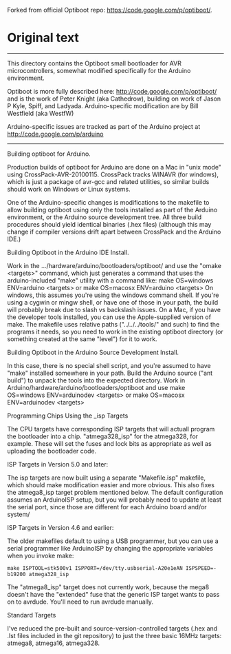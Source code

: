 Forked from official Optiboot repo: <https://code.google.com/p/optiboot/>.

# Original text

------------------------------------------------------------

This directory contains the Optiboot small bootloader for AVR
microcontrollers, somewhat modified specifically for the Arduino
environment.

Optiboot is more fully described here: <http://code.google.com/p/optiboot/>
and is the work of Peter Knight (aka Cathedrow), building on work of Jason P
Kyle, Spiff, and Ladyada.  Arduino-specific modification are by Bill
Westfield (aka WestfW)

Arduino-specific issues are tracked as part of the Arduino project
at <http://code.google.com/p/arduino>


------------------------------------------------------------
Building optiboot for Arduino.

Production builds of optiboot for Arduino are done on a Mac in "unix mode"
using CrossPack-AVR-20100115.  CrossPack tracks WINAVR (for windows), which
is just a package of avr-gcc and related utilities, so similar builds should
work on Windows or Linux systems.

One of the Arduino-specific changes is modifications to the makefile to
allow building optiboot using only the tools installed as part of the
Arduino environment, or the Arduino source development tree.  All three
build procedures should yield identical binaries (.hex files) (although
this may change if compiler versions drift apart between CrossPack and
the Arduino IDE.)


Building Optiboot in the Arduino IDE Install.

Work in the .../hardware/arduino/bootloaders/optiboot/ and use the
"omake &lt;targets&gt;" command, which just generates a command that uses
the arduino-included "make" utility with a command like:
    make OS=windows ENV=arduino &lt;targets&gt;
or  make OS=macosx ENV=arduino &lt;targets&gt;
On windows, this assumes you're using the windows command shell.  If
you're using a cygwin or mingw shell, or have one of those in your
path, the build will probably break due to slash vs backslash issues.
On a Mac, if you have the developer tools installed, you can use the
Apple-supplied version of make.
The makefile uses relative paths ("../../../tools/" and such) to find
the programs it needs, so you need to work in the existing optiboot
directory (or something created at the same "level") for it to work.


Building Optiboot in the Arduino Source Development Install.

In this case, there is no special shell script, and you're assumed to
have "make" installed somewhere in your path.
Build the Arduino source ("ant build") to unpack the tools into the
expected directory.
Work in Arduino/hardware/arduino/bootloaders/optiboot and use
    make OS=windows ENV=arduinodev &lt;targets&gt;
or  make OS=macosx ENV=arduinodev &lt;targets&gt;


Programming Chips Using the \_isp Targets

The CPU targets have corresponding ISP targets that will actuall
program the bootloader into a chip. "atmega328\_isp" for the atmega328,
for example.  These will set the fuses and lock bits as appropriate as
well as uploading the bootloader code.

ISP Targets in Version 5.0 and later:

The isp targets are now built using a separate "Makefile.isp" makefile,
which should make modification easier and more obvious.  This also fixes
the atmega8\_isp target problem mentioned below.  The default
configuration assumes an ArduinoISP setup, but you will probably need to
update at least the serial port, since those are different for each
Arduino board and/or system/


ISP Targets in Version 4.6 and earlier:

The older makefiles default to using a USB programmer, but you can use a
serial programmer like ArduinoISP by changing the appropriate variables
when you invoke make:

```
make ISPTOOL=stk500v1 ISPPORT=/dev/tty.usbserial-A20e1eAN ISPSPEED=-b19200 atmega328_isp
```

The "atmega8\_isp" target does not currently work, because the mega8
doesn't have the "extended" fuse that the generic ISP target wants to
pass on to avrdude.  You'll need to run avrdude manually.


Standard Targets

I've reduced the pre-built and source-version-controlled targets
(.hex and .lst files included in the git repository) to just the
three basic 16MHz targets: atmega8, atmega16, atmega328.
